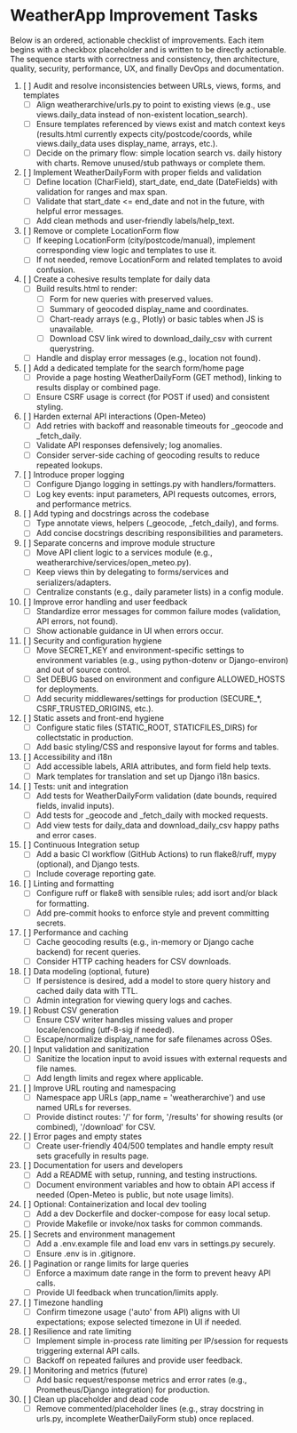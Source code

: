 # WeatherApp Improvement Tasks

Below is an ordered, actionable checklist of improvements. Each item begins with a checkbox placeholder and is written to be directly actionable. The sequence starts with correctness and consistency, then architecture, quality, security, performance, UX, and finally DevOps and documentation.

1. [ ] Audit and resolve inconsistencies between URLs, views, forms, and templates
   - [ ] Align weatherarchive/urls.py to point to existing views (e.g., use views.daily_data instead of non-existent location_search).
   - [ ] Ensure templates referenced by views exist and match context keys (results.html currently expects city/postcode/coords, while views.daily_data uses display_name, arrays, etc.).
   - [ ] Decide on the primary flow: simple location search vs. daily history with charts. Remove unused/stub pathways or complete them.

2. [ ] Implement WeatherDailyForm with proper fields and validation
   - [ ] Define location (CharField), start_date, end_date (DateFields) with validation for ranges and max span.
   - [ ] Validate that start_date <= end_date and not in the future, with helpful error messages.
   - [ ] Add clean methods and user-friendly labels/help_text.

3. [ ] Remove or complete LocationForm flow
   - [ ] If keeping LocationForm (city/postcode/manual), implement corresponding view logic and templates to use it.
   - [ ] If not needed, remove LocationForm and related templates to avoid confusion.

4. [ ] Create a cohesive results template for daily data
   - [ ] Build results.html to render:
     - [ ] Form for new queries with preserved values.
     - [ ] Summary of geocoded display_name and coordinates.
     - [ ] Chart-ready arrays (e.g., Plotly) or basic tables when JS is unavailable.
     - [ ] Download CSV link wired to download_daily_csv with current querystring.
   - [ ] Handle and display error messages (e.g., location not found).

5. [ ] Add a dedicated template for the search form/home page
   - [ ] Provide a page hosting WeatherDailyForm (GET method), linking to results display or combined page.
   - [ ] Ensure CSRF usage is correct (for POST if used) and consistent styling.

6. [ ] Harden external API interactions (Open-Meteo)
   - [ ] Add retries with backoff and reasonable timeouts for _geocode and _fetch_daily.
   - [ ] Validate API responses defensively; log anomalies.
   - [ ] Consider server-side caching of geocoding results to reduce repeated lookups.

7. [ ] Introduce proper logging
   - [ ] Configure Django logging in settings.py with handlers/formatters.
   - [ ] Log key events: input parameters, API requests outcomes, errors, and performance metrics.

8. [ ] Add typing and docstrings across the codebase
   - [ ] Type annotate views, helpers (_geocode, _fetch_daily), and forms.
   - [ ] Add concise docstrings describing responsibilities and parameters.

9. [ ] Separate concerns and improve module structure
   - [ ] Move API client logic to a services module (e.g., weatherarchive/services/open_meteo.py).
   - [ ] Keep views thin by delegating to forms/services and serializers/adapters.
   - [ ] Centralize constants (e.g., daily parameter lists) in a config module.

10. [ ] Improve error handling and user feedback
    - [ ] Standardize error messages for common failure modes (validation, API errors, not found).
    - [ ] Show actionable guidance in UI when errors occur.

11. [ ] Security and configuration hygiene
    - [ ] Move SECRET_KEY and environment-specific settings to environment variables (e.g., using python-dotenv or Django-environ) and out of source control.
    - [ ] Set DEBUG based on environment and configure ALLOWED_HOSTS for deployments.
    - [ ] Add security middlewares/settings for production (SECURE_*, CSRF_TRUSTED_ORIGINS, etc.).

12. [ ] Static assets and front-end hygiene
    - [ ] Configure static files (STATIC_ROOT, STATICFILES_DIRS) for collectstatic in production.
    - [ ] Add basic styling/CSS and responsive layout for forms and tables.

13. [ ] Accessibility and i18n
    - [ ] Add accessible labels, ARIA attributes, and form field help texts.
    - [ ] Mark templates for translation and set up Django i18n basics.

14. [ ] Tests: unit and integration
    - [ ] Add tests for WeatherDailyForm validation (date bounds, required fields, invalid inputs).
    - [ ] Add tests for _geocode and _fetch_daily with mocked requests.
    - [ ] Add view tests for daily_data and download_daily_csv happy paths and error cases.

15. [ ] Continuous Integration setup
    - [ ] Add a basic CI workflow (GitHub Actions) to run flake8/ruff, mypy (optional), and Django tests.
    - [ ] Include coverage reporting gate.

16. [ ] Linting and formatting
    - [ ] Configure ruff or flake8 with sensible rules; add isort and/or black for formatting.
    - [ ] Add pre-commit hooks to enforce style and prevent committing secrets.

17. [ ] Performance and caching
    - [ ] Cache geocoding results (e.g., in-memory or Django cache backend) for recent queries.
    - [ ] Consider HTTP caching headers for CSV downloads.

18. [ ] Data modeling (optional, future)
    - [ ] If persistence is desired, add a model to store query history and cached daily data with TTL.
    - [ ] Admin integration for viewing query logs and caches.

19. [ ] Robust CSV generation
    - [ ] Ensure CSV writer handles missing values and proper locale/encoding (utf-8-sig if needed).
    - [ ] Escape/normalize display_name for safe filenames across OSes.

20. [ ] Input validation and sanitization
    - [ ] Sanitize the location input to avoid issues with external requests and file names.
    - [ ] Add length limits and regex where applicable.

21. [ ] Improve URL routing and namespacing
    - [ ] Namespace app URLs (app_name = 'weatherarchive') and use named URLs for reverses.
    - [ ] Provide distinct routes: '/' for form, '/results' for showing results (or combined), '/download' for CSV.

22. [ ] Error pages and empty states
    - [ ] Create user-friendly 404/500 templates and handle empty result sets gracefully in results page.

23. [ ] Documentation for users and developers
    - [ ] Add a README with setup, running, and testing instructions.
    - [ ] Document environment variables and how to obtain API access if needed (Open-Meteo is public, but note usage limits).

24. [ ] Optional: Containerization and local dev tooling
    - [ ] Add a dev Dockerfile and docker-compose for easy local setup.
    - [ ] Provide Makefile or invoke/nox tasks for common commands.

25. [ ] Secrets and environment management
    - [ ] Add a .env.example file and load env vars in settings.py securely.
    - [ ] Ensure .env is in .gitignore.

26. [ ] Pagination or range limits for large queries
    - [ ] Enforce a maximum date range in the form to prevent heavy API calls.
    - [ ] Provide UI feedback when truncation/limits apply.

27. [ ] Timezone handling
    - [ ] Confirm timezone usage ('auto' from API) aligns with UI expectations; expose selected timezone in UI if needed.

28. [ ] Resilience and rate limiting
    - [ ] Implement simple in-process rate limiting per IP/session for requests triggering external API calls.
    - [ ] Backoff on repeated failures and provide user feedback.

29. [ ] Monitoring and metrics (future)
    - [ ] Add basic request/response metrics and error rates (e.g., Prometheus/Django integration) for production.

30. [ ] Clean up placeholder and dead code
    - [ ] Remove commented/placeholder lines (e.g., stray docstring in urls.py, incomplete WeatherDailyForm stub) once replaced.
